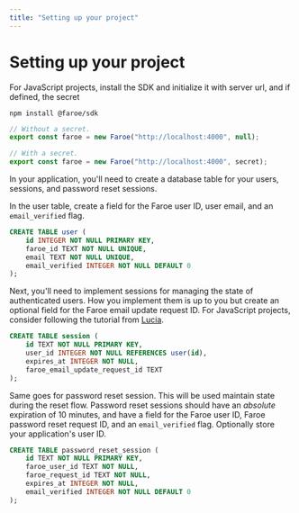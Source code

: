 ```yaml
---
title: "Setting up your project"
---
```


# Setting up your project

For JavaScript projects, install the SDK and initialize it with server url, and if defined, the secret

```
npm install @faroe/sdk
```

```ts
// Without a secret.
export const faroe = new Faroe("http://localhost:4000", null);

// With a secret.
export const faroe = new Faroe("http://localhost:4000", secret);
```

In your application, you'll need to create a database table for your users, sessions, and password reset sessions.

In the user table, create a field for the Faroe user ID, user email, and an `email_verified` flag.

```sql
CREATE TABLE user (
    id INTEGER NOT NULL PRIMARY KEY,
    faroe_id TEXT NOT NULL UNIQUE,
    email TEXT NOT NULL UNIQUE,
    email_verified INTEGER NOT NULL DEFAULT 0
);
```

Next, you'll need to implement sessions for managing the state of authenticated users. How you implement them is up to you but create an optional field for the Faroe email update request ID. For JavaScript projects, consider following the tutorial from [Lucia](https://lucia-auth.com).

```sql
CREATE TABLE session (
    id TEXT NOT NULL PRIMARY KEY,
    user_id INTEGER NOT NULL REFERENCES user(id),
    expires_at INTEGER NOT NULL,
    faroe_email_update_request_id TEXT
);
```

Same goes for password reset session. This will be used maintain state during the reset flow. Password reset sessions should have an *absolute* expiration of 10 minutes, and have a field for the Faroe user ID, Faroe password reset request ID, and an `email_verified` flag. Optionally store your application's user ID.

```sql
CREATE TABLE password_reset_session (
    id TEXT NOT NULL PRIMARY KEY,
    faroe_user_id TEXT NOT NULL,
    faroe_request_id TEXT NOT NULL,
    expires_at INTEGER NOT NULL,
    email_verified INTEGER NOT NULL DEFAULT 0
);
```

